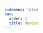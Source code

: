 ```yaml
---
sidemenu: false
nav:
  order: 3
  title: devops
---
```


<code src="../packages/devops/src/demos/basic.tsx" />
